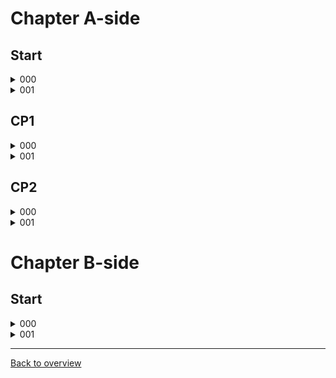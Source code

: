 # Chapter A-side

## Start

<details>
  <summary>000</summary>
  ![gif](https://github.com/DrMadThrust/docs-swag-collection/blob/main/vids/7A-4-000.webp)
  
  Description
</details>
<details>
  <summary>001</summary>
  ![gif]()
  Description
</details>

## CP1

<details>
  <summary>000</summary>
  ![gif]()
  Description
</details>
<details>
  <summary>001</summary>
  ![gif]()
  Description
</details>

## CP2

<details>
  <summary>000</summary>
  ![gif]()
  Description
</details>
<details>
  <summary>001</summary>
  ![gif]()
  Description
</details>

# Chapter B-side

## Start

<details>
  <summary>000</summary>
  ![gif]()
  Description
</details>
<details>
  <summary>001</summary>
  ![gif]()
  Description
</details>

---
[Back to overview](https://github.com/DrMadThrust/docs-swag-collection)
